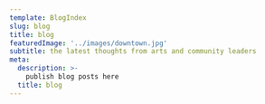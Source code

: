 ```yaml
---
template: BlogIndex
slug: blog
title: blog
featuredImage: '../images/downtown.jpg'
subtitle: the latest thoughts from arts and community leaders
meta:
  description: >-
    publish blog posts here
  title: blog
---
```


